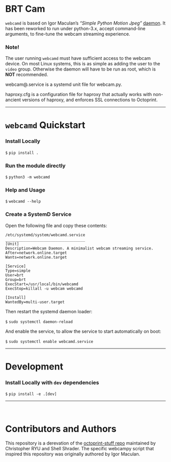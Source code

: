 # BRT Cam

`webcamd` is based on Igor Maculan’s *“Simple Python Motion Jpeg”* [daemon](https://gist.github.com/n3wtron/4624820). It has been reworked to run under python-3.x, accept command-line arguments, to fine-tune the webcam streaming experience.

### Note!

The user running `webcamd` must have sufficient access to the webcam device. On most Linux systems, this is as simple as adding the user to the `video` group. Otherwise the daemon will have to be run as root, which is **NOT** recommended.

webcam@.service is a systemd unit file for webcam.py.

haproxy.cfg is a configuration file for haproxy that actually works with non-ancient versions of haproxy, and enforces SSL connections to Octoprint.

***

# `webcamd` Quickstart

### Install Locally

`$` `pip install .`


### Run the module directly

`$` `python3 -m webcamd`

### Help and Usage

`$` `webcamd --help`


### Create a SystemD Service

Open the following file and copy these contents:

```
/etc/systemd/system/webcamd.service
___________________________________
[Unit]
Description=Webcam Daemon. A minimalist webcam streaming service.
After=network.online.target
Wants=network.online.target

[Service]
Type=simple
User=brt
Group=brt
ExecStart=/usr/local/bin/webcamd
ExecStop=killall -u webcam webcamd

[Install]
WantedBy=multi-user.target
```

Then restart the systemd daemon loader:

`$` `sudo systemctl daemon-reload`

And enable the service, to allow the service to start automatically on boot:

`$` `sudo systemctl enable webcamd.service`

***

# Development

### Install Locally with `dev` dependencies

`$` `pip install -e .[dev]`

***

&nbsp;

# Contributors and Authors

This repository is a derevation of the [octoprint-stuff repo](https://github.com/christopherkobayashi/octoprint-stuff) maintained by Christopher RYU and Shell Shrader. The specific webcampy script that inspired this repository was originally authored by Igor Maculan.
